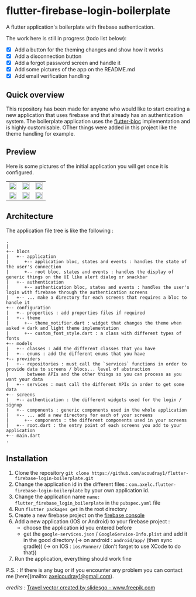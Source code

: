 # flutter-firebase-login-boilerplate
A flutter application's boilerplate with firebase authentication.

The work here is still in progress (todo list below):
* [x] Add a button for the theming changes and show how it works
* [x] Add a disconnection button 
* [x] Add a forgot password screen and handle it
* [x] Add some pictures of the app on the README.md
* [x] Add email verification handling

## Quick overview
This repository has been made for anyone who would like to start creating a new application that uses firebase and that already has an authentication system.
The boilerplate application uses the [flutter-bloc](https://bloclibrary.dev/#/) implementation and is highly customisable. OTher things were added in this project like the theme handling for example. 

## Preview
Here is some pictures of the initial application you will get once it is configured.

<div style="text-align: center"><table>
<tr>
  <td style="text-align: center">
    <img src="https://github.com/acoudray1/flutter-firebase-login-boilerplate/blob/master/github_assets/welcome_page.png" height="auto" width="100%" align="middle">
  </td>
  <td style="text-align: center">
    <img src="https://github.com/acoudray1/flutter-firebase-login-boilerplate/blob/master/github_assets/login_page.png" height="auto" width="100%" align="middle">
  </td>
  <td style="text-align: center">
    <img src="https://github.com/acoudray1/flutter-firebase-login-boilerplate/blob/master/github_assets/signup_page.png" height="auto" width="100%" align="middle">
  </td>
</tr>
<tr>
  <td style="text-align: center">
    <img src="https://github.com/acoudray1/flutter-firebase-login-boilerplate/blob/master/github_assets/home_page_dark.png" height="auto" width="100%" align="middle">
  </td>
  <td style="text-align: center">
    <img src="https://github.com/acoudray1/flutter-firebase-login-boilerplate/blob/master/github_assets/forgot_pwd_page.png" height="auto" width="100%" align="middle">
  </td>
  <td style="text-align: center">
    <img src="https://github.com/acoudray1/flutter-firebase-login-boilerplate/blob/master/github_assets/home_page_light.png" height="auto" width="100%" align="middle">
  </td>
</tr>
</table></div>

## Architecture
The application file tree is like the following :
```
.
|
+-- blocs
|   +-- application
|      +-- application bloc, states and events : handles the state of the user's connection
|      +-- root bloc, states and events : handles the display of generic things on the UI like alert dialog or snackbar
|   +-- authentication
|      +-- authentication bloc, states and events : handles the user's login with firebase through the authentication screens
|   +-- ... make a directory for each screens that requires a bloc to handle it
+-- configuration
|   +-- properties : add properties files if required
|   +-- theme
|      +-- theme_notifier.dart : widget that changes the theme when asked + dark and light theme implementation
|      +-- custom_font_style.dart : a class with different types of fonts
+-- models
|   +-- classes : add the different classes that you have
|   +-- enums : add the different enums that you have
+-- providers
|   +-- repositories : must call the `services` functions in order to provide data to screens / blocs... level of abstraction
|       between APIs and the other things so you can process as you want your data
|   +-- services : must call the different APIs in order to get some data
+-- screens
|   +-- authentication : the different widgets used for the login / signup
|   +-- components : generic components used in the whole application
|   +-- ... add a new directory for each of your screens
|      +-- components : the different components used in your screens
|   +-- root.dart : the entry point of each screens you add to your application
+-- main.dart
.
```

## Installation
1. Clone the repository `git clone https://github.com/acoudray1/flutter-firebase-login-boilerplate.git`
2. Change the application id in the different files : `com.axelc.flutter-firebase-login-boilerplate` by your own application id.
3. Change the application name `name: flutter_firebase_login_boilerplate` in the `pubspec.yaml` file
4. Run `flutter packages get` in the root directory
5. Create a new firebase project on the [firebase console](https://console.firebase.google.com/)
6. Add a new application (IOS or Android) to your firebase project :
      * choose the application id you entered before
      * get the `google-services.json` / `GoogleService-Info.plist` and add it in the good directory
            (-> on android : `android/app/` (then sync gradle))
            (-> on IOS : `ios/Runner/` (don't forget to use XCode to do that))
7. Run the application, everything should work fine

P.S. : If there is any bug or if you encounter any problem you can contact me [here](mailto: axelcoudray1@gmail.com).
      



_credits :_
<a href="https://www.freepik.com/free-photos-vectors/travel">Travel vector created by slidesgo - www.freepik.com</a>
